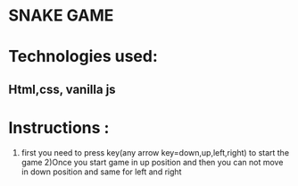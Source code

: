 # SNAKE GAME

# Technologies used:
## Html,css, vanilla js

# Instructions :
1) first you need to press key(any arrow key=down,up,left,right) to start the game 
2)Once you start game in up position and then you can not move in down position and same for left and right 
